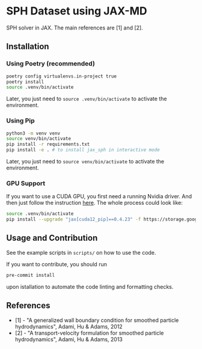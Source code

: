 # SPH Dataset using JAX-MD

SPH solver in JAX. The main references are [1] and [2].

## Installation

### Using Poetry (recommended)

```bash
poetry config virtualenvs.in-project true
poetry install
source .venv/bin/activate
```

Later, you just need to `source .venv/bin/activate` to activate the environment.

### Using Pip

```bash
python3 -m venv venv
source venv/bin/activate
pip install -r requirements.txt
pip install -e . # to install jax_sph in interactive mode
```

Later, you just need to `source venv/bin/activate` to activate the environment.

### GPU Support

If you want to use a CUDA GPU, you first need a running Nvidia driver. And then just follow the instruction [here](https://jax.readthedocs.io/en/latest/installation.html). The whole process could look like:

```bash
source .venv/bin/activate
pip install --upgrade "jax[cuda12_pip]==0.4.23" -f https://storage.googleapis.com/jax-releases/jax_cuda_releases.html
```

## Usage and Contribution

See the example scripts in `scripts/` on how to use the code.

If you want to contribute, you should run

```bash
pre-commit install
```

upon istallation to automate the code linting and formatting checks.

## References

* [1] - "A generalized wall boundary condition for smoothed particle hydrodynamics", Adami, Hu & Adams, 2012
* [2] - "A transport-velocity formulation for smoothed particle hydrodynamics", Adami, Hu & Adams, 2013

